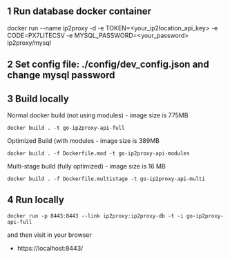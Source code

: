 ## 1 Run database docker container

docker run --name ip2proxy -d -e TOKEN=<your_ip2location_api_key> -e CODE=PX7LITECSV -e MYSQL_PASSWORD=<your_password> ip2proxy/mysql

## 2 Set config file: ./config/dev_config.json and change mysql password

## 3 Build locally

Normal docker build (not using modules) - image size is 775MB

`docker build . -t go-ip2proxy-api-full`

Optimized Build (with modules - image size is 389MB

`docker build . -f Dockerfile.mod -t go-ip2proxy-api-modules`

Multi-stage build (fully optimized) - image size is 16 MB

`docker build . -f Dockerfile.multistage -t go-ip2proxy-api-multi`

## 4 Run locally

`docker run -p 8443:8443 --link ip2proxy:ip2proxy-db -t -i go-ip2proxy-api-full`

and then visit in your browser

* https://localhost:8443/

